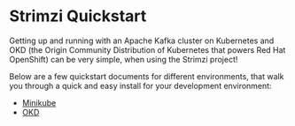 # Strimzi Quickstart

Getting up and running with an Apache Kafka cluster on Kubernetes and OKD (the Origin Community Distribution of Kubernetes that powers Red Hat OpenShift) can be very simple, when using the Strimzi project! 

Below are a few quickstart documents for different environments, that walk you through a quick and easy install for your development environment:

* [Minikube](/quickstarts/minikube/)
* [OKD](/quickstarts/okd)

